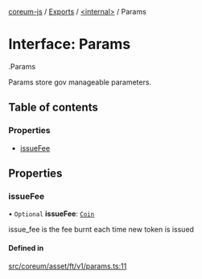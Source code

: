 [coreum-js](../README.md) / [Exports](../modules.md) / [<internal\>](../modules/internal_.md) / Params

# Interface: Params

[<internal>](../modules/internal_.md).Params

Params store gov manageable parameters.

## Table of contents

### Properties

- [issueFee](internal_.Params-1.md#issuefee)

## Properties

### issueFee

• `Optional` **issueFee**: [`Coin`](../modules/internal_.md#coin)

issue_fee is the fee burnt each time new token is issued

#### Defined in

[src/coreum/asset/ft/v1/params.ts:11](https://github.com/CooperFoundation/coreum-js/blob/e00873a/src/coreum/asset/ft/v1/params.ts#L11)
